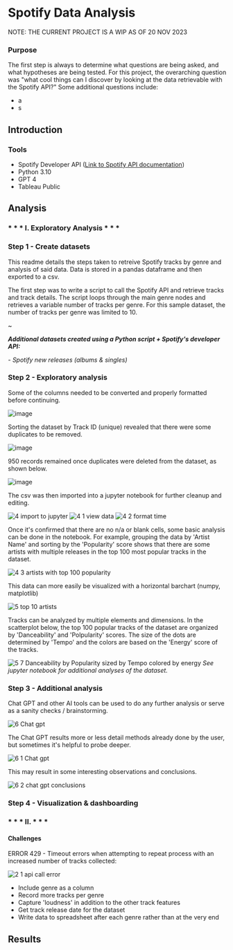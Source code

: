 # Spotify Data Analysis
NOTE: THE CURRENT PROJECT IS A WIP AS OF 20 NOV 2023

### Purpose
The first step is always to determine what questions are being asked, and what hypotheses are being tested. 
For this project, the overarching question was "what cool things can I discover by looking at the data retrievable with the Spotify API?" Some additional questions include:
- a
- s

## Introduction
### Tools
- Spotify Developer API ([Link to Spotify API documentation](https://developer.spotify.com/documentation/web-api))
- Python 3.10
- GPT 4
- Tableau Public
  
## Analysis

### * * * I. Exploratory Analysis * * * 
### Step 1 - Create datasets
This readme details the steps taken to retreive Spotify tracks by genre and analysis of said data. Data is stored in a pandas dataframe and then exported to a csv.

The first step was to write a script to call the Spotify API and retrieve tracks and track details. The script loops through the main genre nodes and retrieves a variable number of tracks per genre. For this sample dataset, the number of tracks per genre was limited to 10.

~

_**Additional datasets created using a Python script + Spotify's developer API:**_

_- Spotify new releases (albums & singles)_



### Step 2 - Exploratory analysis
Some of the columns needed to be converted and properly formatted before continuing.

![image](https://github.com/mcdoralds/spotify-dashboard/assets/31219195/499f40dc-d24b-4ea8-ba3d-6ef289112d32)

Sorting the dataset by Track ID (unique) revealed that there were some duplicates to be removed.

![image](https://github.com/mcdoralds/spotify-dashboard/assets/31219195/4591cfc5-5e94-4775-b07e-fc2e96c3a78a)

950 records remained once duplicates were deleted from the dataset, as shown below.

![image](https://github.com/mcdoralds/spotify-dashboard/assets/31219195/0fd97307-898b-435c-8ccd-29d67b084781)

The csv was then imported into a jupyter notebook for further cleanup and editing.

![4 import to jupyter](https://github.com/mcdoralds/spotify-dashboard/assets/31219195/07a98d17-f63b-43ae-b189-8101bf11c354)
![4 1 view data](https://github.com/mcdoralds/spotify-dashboard/assets/31219195/bb957e86-c372-4e24-b767-3a6fa7d0fd54)
![4 2 format time](https://github.com/mcdoralds/spotify-dashboard/assets/31219195/f2fa7821-8ea2-4a6a-a654-2e7c485a5970)

Once it's confirmed that there are no n/a or blank cells, some basic analysis can be done in the notebook. For example, grouping the data by 'Artist Name' and sorting by the 'Popularity' score shows that there are some artists with multiple releases in the top 100 most popular tracks in the dataset.

![4 3 artists with top 100 popularity](https://github.com/mcdoralds/spotify-dashboard/assets/31219195/ebc8408a-0372-4080-b362-ace6828f0722)

This data can more easily be visualized with a horizontal barchart (numpy, matplotlib) 

![5 top 10 artists](https://github.com/mcdoralds/spotify-dashboard/assets/31219195/62f14fd9-11a9-4cd6-b30d-a01816a4c199)

Tracks can be analyzed by multiple elements and dimensions. In the scatterplot below, the top 100 popular tracks of the dataset are organized by 'Danceability' and 'Polpularity' scores. The size of the dots are determined by 'Tempo' and the colors are based on the 'Energy' score of the tracks. 

![5 7 Danceability by Popularity sized by Tempo colored by energy](https://github.com/mcdoralds/spotify-dashboard/assets/31219195/3642738a-94b8-45bc-bb61-aff3c831dc35)
_See jupyter notebook for additional analyses of the dataset._

### Step 3 - Additional analysis
Chat GPT and other AI tools can be used to do any further analysis or serve as a sanity checks / brainstorming.

![6 Chat gpt](https://github.com/mcdoralds/spotify-dashboard/assets/31219195/ffe71315-964e-430d-b757-5f7845fedfc0)

The Chat GPT results more or less detail methods already done by the user, but sometimes it's helpful to probe deeper.

![6 1 Chat gpt](https://github.com/mcdoralds/spotify-dashboard/assets/31219195/5197e172-7e32-44b0-88fa-376cba25c8cf)

This may result in some interesting observations and conclusions.

![6 2 chat gpt conclusions](https://github.com/mcdoralds/spotify-dashboard/assets/31219195/f2e610c0-559f-4e5c-bd4d-c76fd9a0724d)

### Step 4 - Visualization & dashboarding

### * * * II.  * * *
#### Challenges
ERROR 429 - Timeout errors when attempting to repeat process with an increased number of tracks collected: 

![2 1 api call error](https://github.com/mcdoralds/spotify-dashboard/assets/31219195/b5381544-01b0-42b9-ba0d-fb09e349e5c4)

- Include genre as a column
- Record more tracks per genre
- Capture 'loudness' in addition to the other track features
- Get track release date for the dataset
- Write data to spreadsheet after each genre rather than at the very end

## Results
